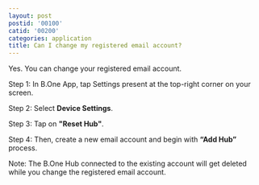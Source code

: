 ```yaml
---
layout: post
postid: '00100'
catid: '00200'
categories: application
title: Can I change my registered email account?
---
```


Yes. You can change your registered email account.

Step 1: In B.One App, tap Settings present at the top-right corner on your screen.

Step 2: Select **Device Settings**.

Step 3: Tap on **"Reset Hub"**.

Step 4: Then, create a new email account and begin with **“Add Hub”** process.

Note: The B.One Hub connected to the existing account will get deleted while you change the registered email account.